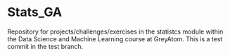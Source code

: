 # Stats_GA

Repository for projects/challenges/exercises in the statistcs module within the Data Science and Machine Learning course at GreyAtom. 
This is a test commit in the test branch.
